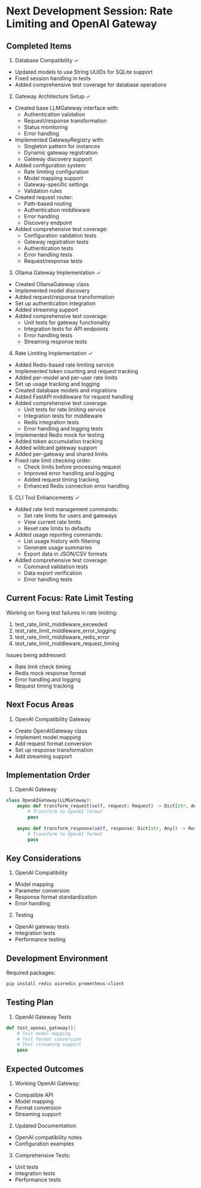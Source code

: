 # Next Development Session: Rate Limiting and OpenAI Gateway

## Completed Items

1. Database Compatibility ✓
- Updated models to use String UUIDs for SQLite support
- Fixed session handling in tests
- Added comprehensive test coverage for database operations

2. Gateway Architecture Setup ✓
- Created base LLMGateway interface with:
  * Authentication validation
  * Request/response transformation
  * Status monitoring
  * Error handling
- Implemented GatewayRegistry with:
  * Singleton pattern for instances
  * Dynamic gateway registration
  * Gateway discovery support
- Added configuration system:
  * Rate limiting configuration
  * Model mapping support
  * Gateway-specific settings
  * Validation rules
- Created request router:
  * Path-based routing
  * Authentication middleware
  * Error handling
  * Discovery endpoint
- Added comprehensive test coverage:
  * Configuration validation tests
  * Gateway registration tests
  * Authentication tests
  * Error handling tests
  * Request/response tests

3. Ollama Gateway Implementation ✓
- Created OllamaGateway class
- Implemented model discovery
- Added request/response transformation
- Set up authentication integration
- Added streaming support
- Added comprehensive test coverage:
  * Unit tests for gateway functionality
  * Integration tests for API endpoints
  * Error handling tests
  * Streaming response tests

4. Rate Limiting Implementation ✓
- Added Redis-based rate limiting service
- Implemented token counting and request tracking
- Added per-model and per-user rate limits
- Set up usage tracking and logging
- Created database models and migrations
- Added FastAPI middleware for request handling
- Added comprehensive test coverage:
  * Unit tests for rate limiting service
  * Integration tests for middleware
  * Redis integration tests
  * Error handling and logging tests
- Implemented Redis mock for testing
- Added token accumulation tracking
- Added wildcard gateway support
- Added per-gateway and shared limits
- Fixed rate limit checking order:
  * Check limits before processing request
  * Improved error handling and logging
  * Added request timing tracking
  * Enhanced Redis connection error handling

5. CLI Tool Enhancements ✓
- Added rate limit management commands:
  * Set rate limits for users and gateways
  * View current rate limits
  * Reset rate limits to defaults
- Added usage reporting commands:
  * List usage history with filtering
  * Generate usage summaries
  * Export data in JSON/CSV formats
- Added comprehensive test coverage:
  * Command validation tests
  * Data export verification
  * Error handling tests

## Current Focus: Rate Limit Testing

Working on fixing test failures in rate limiting:
1. test_rate_limit_middleware_exceeded
2. test_rate_limit_middleware_error_logging
3. test_rate_limit_middleware_redis_error
4. test_rate_limit_middleware_request_timing

Issues being addressed:
- Rate limit check timing
- Redis mock response format
- Error handling and logging
- Request timing tracking

## Next Focus Areas

1. OpenAI Compatibility Gateway
- Create OpenAIGateway class
- Implement model mapping
- Add request format conversion
- Set up response transformation
- Add streaming support

## Implementation Order

1. OpenAI Gateway
```python
class OpenAIGateway(LLMGateway):
    async def transform_request(self, request: Request) -> Dict[str, Any]:
        # Transform to OpenAI format
        pass
    
    async def transform_response(self, response: Dict[str, Any]) -> Response:
        # Transform to OpenAI format
        pass
```

## Key Considerations

1. OpenAI Compatibility
- Model mapping
- Parameter conversion
- Response format standardization
- Error handling

2. Testing
- OpenAI gateway tests
- Integration tests
- Performance testing

## Development Environment

Required packages:
```bash
pip install redis aioredis prometheus-client
```

## Testing Plan

1. OpenAI Gateway Tests
```python
def test_openai_gateway():
    # Test model mapping
    # Test format conversion
    # Test streaming support
    pass
```

## Expected Outcomes

1. Working OpenAI Gateway:
- Compatible API
- Model mapping
- Format conversion
- Streaming support

2. Updated Documentation:
- OpenAI compatibility notes
- Configuration examples

3. Comprehensive Tests:
- Unit tests
- Integration tests
- Performance tests
